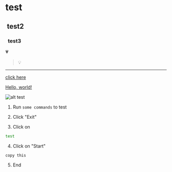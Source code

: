 # test

## &nbsp;test2

### &nbsp;&nbsp;test3

:heartpulse:

> :bulb:

---

[click here](https://www.oracle.com)

<a href="https://msn.com/" target="_blank">Hello, world!</a>

![alt test](image.jpg)

1. Run `some commands` to test

2. Click "Exit"

3. Click on
```bash
test
```
4. Click on "Start"
```text
copy this
```
5. End 
